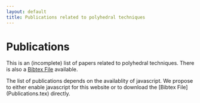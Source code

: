 ```yaml
---
layout: default
title: Publications related to polyhedral techniques
---
```


Publications
============

This is an (incomplete) list of papers related to polyhedral techniques. There is also a [Bibtex File](Publications.tex) available.

<div id="bibtex_display">
</div>
<noscript>
The list of publications depends on the availablity of javascript. We
propose to either enable javascript for this website or to download
the [Bibtex File](Publications.tex) directly.
</noscript>


